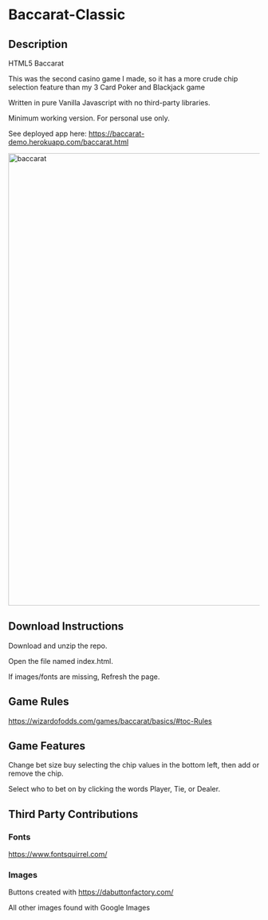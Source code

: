 # Baccarat-Classic

## Description
HTML5 Baccarat

This was the second casino game I made, so it has a more crude chip selection feature than my 3 Card Poker and Blackjack game

Written in pure Vanilla Javascript with no third-party libraries.  

Minimum working version. For personal use only.

See deployed app here: https://baccarat-demo.herokuapp.com/baccarat.html

<img width="907" alt="baccarat" src="https://user-images.githubusercontent.com/39435918/53036750-064f7c80-343e-11e9-8709-a2fef12e9b67.PNG">



## Download Instructions

Download and unzip the repo.

Open the file named index.html.

If images/fonts are missing, Refresh the page.

## Game Rules

https://wizardofodds.com/games/baccarat/basics/#toc-Rules

## Game Features

Change bet size buy selecting the chip values in the bottom left, then add or remove the chip.

Select who to bet on by clicking the words Player, Tie, or Dealer.

## Third Party Contributions

### Fonts
https://www.fontsquirrel.com/

### Images

Buttons created with https://dabuttonfactory.com/

All other images found with Google Images
